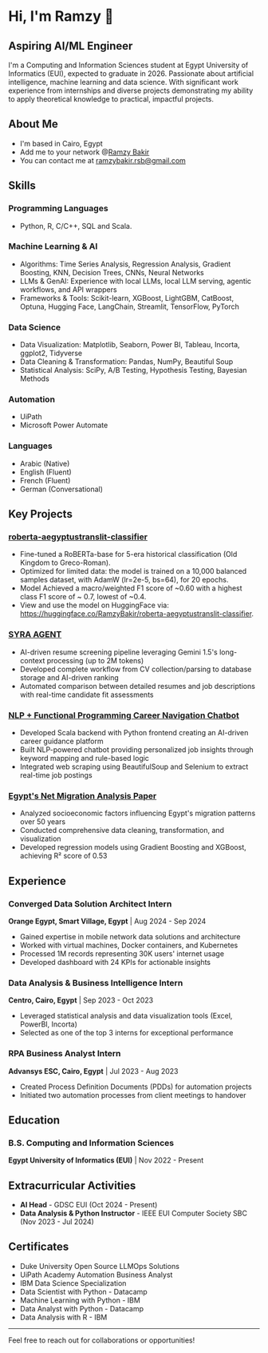# Hi, I'm Ramzy 👋

## Aspiring AI/ML Engineer

I'm a Computing and Information Sciences student at Egypt University of Informatics (EUI), expected to graduate in 2026. Passionate about artificial intelligence, machine learning and data science. With significant work experience from internships and diverse projects demonstrating my ability to apply theoretical knowledge to practical, impactful projects.

## About Me
- I'm based in Cairo, Egypt
- Add me to your network @[Ramzy Bakir](https://www.linkedin.com/in/ramzy-bakir)
- You can contact me at ramzybakir.rsb@gmail.com
  
## Skills

### Programming Languages
- Python, R, C/C++, SQL and Scala.

### Machine Learning & AI
- Algorithms: Time Series Analysis, Regression Analysis, Gradient Boosting, KNN, Decision Trees, CNNs, Neural Networks
- LLMs & GenAI: Experience with local LLMs, local LLM serving, agentic workflows, and API wrappers
- Frameworks & Tools: Scikit-learn, XGBoost, LightGBM, CatBoost, Optuna, Hugging Face, LangChain, Streamlit, TensorFlow, PyTorch

### Data Science
- Data Visualization: Matplotlib, Seaborn, Power BI, Tableau, Incorta, ggplot2, Tidyverse
- Data Cleaning & Transformation: Pandas, NumPy, Beautiful Soup
- Statistical Analysis: SciPy, A/B Testing, Hypothesis Testing, Bayesian Methods

### Automation
- UiPath
- Microsoft Power Automate

### Languages
- Arabic (Native)
- English (Fluent)
- French (Fluent)
- German (Conversational)

## Key Projects

### [roberta-aegyptustranslit-classifier](https://github.com/RamzyBakir/roberta-aegyptustranslit-classifier)
- Fine-tuned a RoBERTa-base for 5-era historical classification (Old Kingdom to Greco-Roman). 
- Optimized for limited data: the model is trained on a 10,000 balanced samples dataset, with AdamW (lr=2e-5, bs=64), for 20 epochs. 
- Model Achieved a macro/weighted F1 score of ~0.60 with a highest class F1 score of ~ 0.7, lowest of ~0.4. 
- View and use the model on HuggingFace via: https://huggingface.co/RamzyBakir/roberta-aegyptustranslit-classifier.
 
### [SYRA AGENT](https://github.com/RamzyBakir/syra-agent)
- AI-driven resume screening pipeline leveraging Gemini 1.5's long-context processing (up to 2M tokens)
- Developed complete workflow from CV collection/parsing to database storage and AI-driven ranking
- Automated comparison between detailed resumes and job descriptions with real-time candidate fit assessments

### [NLP + Functional Programming Career Navigation Chatbot](https://github.com/RamzyBakir/Career-Navigator-Chatbot)
- Developed Scala backend with Python frontend creating an AI-driven career guidance platform
- Built NLP-powered chatbot providing personalized job insights through keyword mapping and rule-based logic
- Integrated web scraping using BeautifulSoup and Selenium to extract real-time job postings

### [Egypt's Net Migration Analysis Paper](https://github.com/RamzyBakir/Unraveling-Egypt-s-Net-Migration-Patterns-A-Time-Series-Economical-and-Sociopolitical-Analysis)
- Analyzed socioeconomic factors influencing Egypt's migration patterns over 50 years
- Conducted comprehensive data cleaning, transformation, and visualization
- Developed regression models using Gradient Boosting and XGBoost, achieving R² score of 0.53

## Experience

### Converged Data Solution Architect Intern
**Orange Egypt, Smart Village, Egypt** | Aug 2024 - Sep 2024
- Gained expertise in mobile network data solutions and architecture
- Worked with virtual machines, Docker containers, and Kubernetes
- Processed 1M records representing 30K users' internet usage
- Developed dashboard with 24 KPIs for actionable insights

### Data Analysis & Business Intelligence Intern
**Centro, Cairo, Egypt** | Sep 2023 - Oct 2023
- Leveraged statistical analysis and data visualization tools (Excel, PowerBI, Incorta)
- Selected as one of the top 3 interns for exceptional performance

### RPA Business Analyst Intern
**Advansys ESC, Cairo, Egypt** | Jul 2023 - Aug 2023
- Created Process Definition Documents (PDDs) for automation projects
- Initiated two automation processes from client meetings to handover

## Education

### B.S. Computing and Information Sciences
**Egypt University of Informatics (EUI)** | Nov 2022 - Present

## Extracurricular Activities

- **AI Head** - GDSC EUI (Oct 2024 - Present)
- **Data Analysis & Python Instructor** - IEEE EUI Computer Society SBC (Nov 2023 - Jul 2024)

## Certificates

- Duke University Open Source LLMOps Solutions
- UiPath Academy Automation Business Analyst
- IBM Data Science Specialization
- Data Scientist with Python - Datacamp
- Machine Learning with Python - IBM
- Data Analyst with Python - Datacamp
- Data Analysis with R - IBM

---

Feel free to reach out for collaborations or opportunities!
